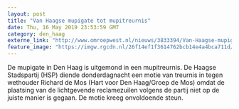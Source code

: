 ```yaml
---
layout: post
title: "Van Haagse mupigate tot mupitreurnis"
date: Thu, 16 May 2019 23:53:59 GMT
category: den_haag
externe_link: "http://www.omroepwest.nl/nieuws/3833394/Van-Haagse-mupigate-tot-mupitreurnis"
feature_image: "https://imgw.rgcdn.nl/26f14ef1f3614762bcb14e4a4bca711d/opener/3823910.jpg"
---
```


De mupigate in Den Haag is uitgemond in een mupitreurnis. De Haagse Stadspartij (HSP) diende donderdagnacht een motie van treurnis in tegen wethouder Richard de Mos (Hart voor Den Haag/Groep de Mos) omdat de plaatsing van de lichtgevende reclamezuilen volgens de partij niet op de juiste manier is gegaan. De motie kreeg onvoldoende steun.
